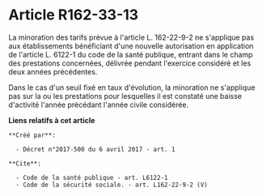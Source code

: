 # Article R162-33-13

La minoration des tarifs prévue à l'article L. 162-22-9-2 ne s'applique pas aux établissements bénéficiant d'une nouvelle
autorisation en application de l'article L. 6122-1 du code de la santé publique, entrant dans le champ des prestations
concernées, délivrée pendant l'exercice considéré et les deux années précédentes. 

Dans le cas d'un seuil fixé en taux d'évolution, la minoration ne s'applique pas sur la ou les prestations pour lesquelles il
est constaté une baisse d'activité l'année précédant l'année civile considérée.

**Liens relatifs à cet article**

	**Créé par**:

	  - Décret n°2017-500 du 6 avril 2017 - art. 1

	**Cite**:

	  - Code de la santé publique - art. L6122-1
	  - Code de la sécurité sociale. - art. L162-22-9-2 (V)
